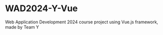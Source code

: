 # WAD2024-Y-Vue

Web Application Development 2024 course project using Vue.js framework, made by Team Y